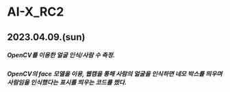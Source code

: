 # AI-X_RC2
## 2023.04.09.(sun)
##### OpenCV를 이용한 얼굴 인식/사람 수 측정.
##### OpenCV의 face 모델을 이용, 웹캠을 통해 사람의 얼굴을 인식하면 네모 박스를 띄우며 사람임을 인식했다는 표시를 띄우는 코드를 짰다.
